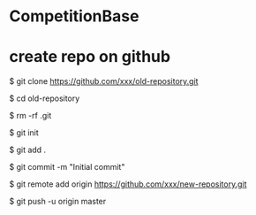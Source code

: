 # CompetitionBase

# create repo on github

$ git clone https://github.com/xxx/old-repository.git

$ cd old-repository

$ rm -rf .git

$ git init

$ git add .

$ git commit -m "Initial commit"

$ git remote add origin https://github.com/xxx/new-repository.git

$ git push -u origin master
